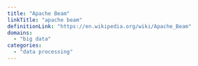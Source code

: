 ```yaml
---
title: "Apache Beam"
linkTitle: "apache beam"
definitionLink: "https://en.wikipedia.org/wiki/Apache_Beam"
domains:
  - "big data"
categories:
  - "data processing"
---
```

